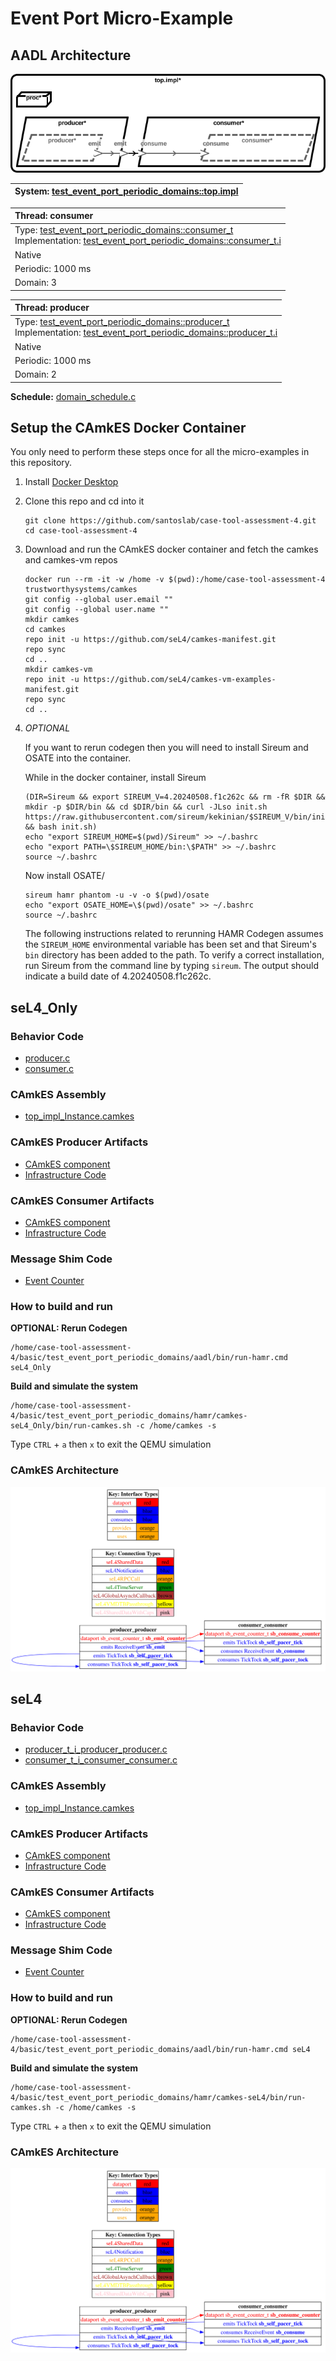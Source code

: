 # <!--start__event-port-micro-example-title-->Event Port Micro-Example<!--end____event-port-micro-example-title-->
<!--start__event-port-micro-example-description-->
<!--end____event-port-micro-example-description-->
## <!--start__event-port-micro-example_arch-section-title-->AADL Architecture<!--end____event-port-micro-example_arch-section-title-->
<!--start__event-port-micro-example_arch-section-description-->
![AADL Arch](aadl/diagrams/aadl-arch.png)
<!--end____event-port-micro-example_arch-section-description-->
<!--start__event-port-micro-example_arch-section_aadl-arch-component-info-top_impl_instance-->
|System: [test_event_port_periodic_domains::top.impl](aadl/test_event_port_periodic_domains.aadl#L86)|
|:--|
<!--end____event-port-micro-example_arch-section_aadl-arch-component-info-top_impl_instance-->
<!--start__event-port-micro-example_arch-section_aadl-arch-component-info-consumer-->
|Thread: consumer <!--[consumer](aadl/test_event_port_periodic_domains.aadl#L60)--> |
|:--|
|Type: [test_event_port_periodic_domains::consumer_t](aadl/test_event_port_periodic_domains.aadl#L42)<br>Implementation: [test_event_port_periodic_domains::consumer_t.i](aadl/test_event_port_periodic_domains.aadl#L54)|
|Native|
|Periodic: 1000 ms|
|Domain: 3|

<!--end____event-port-micro-example_arch-section_aadl-arch-component-info-consumer-->
<!--start__event-port-micro-example_arch-section_aadl-arch-component-info-producer-->
|Thread: producer <!--[producer](aadl/test_event_port_periodic_domains.aadl#L33)--> |
|:--|
|Type: [test_event_port_periodic_domains::producer_t](aadl/test_event_port_periodic_domains.aadl#L12)<br>Implementation: [test_event_port_periodic_domains::producer_t.i](aadl/test_event_port_periodic_domains.aadl#L24)|
|Native|
|Periodic: 1000 ms|
|Domain: 2|

<!--end____event-port-micro-example_arch-section_aadl-arch-component-info-producer-->
<!--start__event-port-micro-example_arch-section_aadl-arch-component-info-schedule-->
**Schedule:** [domain_schedule.c](aadl/domain_schedule.c)
<!--end____event-port-micro-example_arch-section_aadl-arch-component-info-schedule-->

## <!--start__event-port-micro-example_setup-title-->Setup the CAmkES Docker Container<!--end____event-port-micro-example_setup-title-->
<!--start__event-port-micro-example_setup-description-->
<!--end____event-port-micro-example_setup-description-->
<!--start__event-port-micro-example_setup_setup-block-->
You only need to perform these steps once for all the micro-examples in this
repository.

1. Install [Docker Desktop](https://www.docker.com/products/docker-desktop/)

1. Clone this repo and cd into it

   ```
   git clone https://github.com/santoslab/case-tool-assessment-4.git
   cd case-tool-assessment-4
   ```

1. Download and run the CAmkES docker container and fetch the camkes and camkes-vm repos

   ```
   docker run --rm -it -w /home -v $(pwd):/home/case-tool-assessment-4 trustworthysystems/camkes
   git config --global user.email ""
   git config --global user.name ""
   mkdir camkes
   cd camkes
   repo init -u https://github.com/seL4/camkes-manifest.git
   repo sync
   cd ..
   mkdir camkes-vm
   repo init -u https://github.com/seL4/camkes-vm-examples-manifest.git
   repo sync
   cd ..
   ```

1. *OPTIONAL*

    If you want to rerun codegen then you will need to install Sireum
    and OSATE into the container.

    While in the docker container, install Sireum
    ```
    (DIR=Sireum && export SIREUM_V=4.20240508.f1c262c && rm -fR $DIR && mkdir -p $DIR/bin && cd $DIR/bin && curl -JLso init.sh https://raw.githubusercontent.com/sireum/kekinian/$SIREUM_V/bin/init.sh && bash init.sh)
    echo "export SIREUM_HOME=$(pwd)/Sireum" >> ~/.bashrc
    echo "export PATH=\$SIREUM_HOME/bin:\$PATH" >> ~/.bashrc
    source ~/.bashrc
    ```

    Now install OSATE/

    ```
    sireum hamr phantom -u -v -o $(pwd)/osate
    echo "export OSATE_HOME=\$(pwd)/osate" >> ~/.bashrc
    source ~/.bashrc
    ```

    The following instructions related to rerunning HAMR Codegen assumes
    the ``SIREUM_HOME`` environmental variable has been set and that Sireum's
    ``bin`` directory has been added to the path. To verify a correct installation,
    run Sireum from the command line by typing ``sireum``. The output should indicate
    a build date of 4.20240508.f1c262c.
<!--end____event-port-micro-example_setup_setup-block-->

## <!--start__event-port-micro-example_sel4_only-title-->seL4_Only<!--end____event-port-micro-example_sel4_only-title-->
<!--start__event-port-micro-example_sel4_only-description-->
<!--end____event-port-micro-example_sel4_only-description-->
### <!--start__event-port-micro-example_sel4_only_sel4_only_behavior-title-->Behavior Code<!--end____event-port-micro-example_sel4_only_sel4_only_behavior-title-->
<!--start__event-port-micro-example_sel4_only_sel4_only_behavior-description-->
<!--end____event-port-micro-example_sel4_only_sel4_only_behavior-description-->
<!--start__event-port-micro-example_sel4_only_sel4_only_behavior_sel4_only_behavior_block-->
 - [producer.c](hamr/camkes-seL4_Only/components/consumer_t_i_consumer_consumer/src/producer.c)
 - [consumer.c](hamr/camkes-seL4_Only/components/consumer_t_i_consumer_consumer/src/consumer.c)
<!--end____event-port-micro-example_sel4_only_sel4_only_behavior_sel4_only_behavior_block-->

### <!--start__event-port-micro-example_sel4_only_sel4_only_assembly-title-->CAmkES Assembly<!--end____event-port-micro-example_sel4_only_sel4_only_assembly-title-->
<!--start__event-port-micro-example_sel4_only_sel4_only_assembly-description-->
<!--end____event-port-micro-example_sel4_only_sel4_only_assembly-description-->
<!--start__event-port-micro-example_sel4_only_sel4_only_assembly_sel4_only_assembly_block-->
 - [top_impl_Instance.camkes](hamr/camkes-seL4_Only/top_impl_Instance.camkes)
<!--end____event-port-micro-example_sel4_only_sel4_only_assembly_sel4_only_assembly_block-->

### <!--start__event-port-micro-example_sel4_only_sel4_only_producer-title-->CAmkES Producer Artifacts<!--end____event-port-micro-example_sel4_only_sel4_only_producer-title-->
<!--start__event-port-micro-example_sel4_only_sel4_only_producer-description-->
<!--end____event-port-micro-example_sel4_only_sel4_only_producer-description-->
<!--start__event-port-micro-example_sel4_only_sel4_only_producer_sel4_only_producer_block-->
 - [CAmkES component](hamr/camkes-seL4_Only/components/producer_t_i_producer_producer/producer_t_i_producer_producer.camkes)
 - [Infrastructure Code](hamr/camkes-seL4_Only/components/producer_t_i_producer_producer/src/sb_producer_t_i.c)
<!--end____event-port-micro-example_sel4_only_sel4_only_producer_sel4_only_producer_block-->

### <!--start__event-port-micro-example_sel4_only_sel4_only_consumer-title-->CAmkES Consumer Artifacts<!--end____event-port-micro-example_sel4_only_sel4_only_consumer-title-->
<!--start__event-port-micro-example_sel4_only_sel4_only_consumer-description-->
<!--end____event-port-micro-example_sel4_only_sel4_only_consumer-description-->
<!--start__event-port-micro-example_sel4_only_sel4_only_consumer_sel4_only_consumer_block-->
 - [CAmkES component](hamr/camkes-seL4_Only/components/consumer_t_i_consumer_consumer/consumer_t_i_consumer_consumer.camkes)
 - [Infrastructure Code](hamr/camkes-seL4_Only/components/consumer_t_i_consumer_consumer/src/sb_consumer_t_i.c)
<!--end____event-port-micro-example_sel4_only_sel4_only_consumer_sel4_only_consumer_block-->

### <!--start__event-port-micro-example_sel4_only_sel4_only_shim-title-->Message Shim Code<!--end____event-port-micro-example_sel4_only_sel4_only_shim-title-->
<!--start__event-port-micro-example_sel4_only_sel4_only_shim-description-->
<!--end____event-port-micro-example_sel4_only_sel4_only_shim-description-->
<!--start__event-port-micro-example_sel4_only_sel4_only_shim_sel4_only_shim_block-->
 - [Event Counter](hamr/camkes-seL4_Only/types/includes/sb_event_counter.h)
<!--end____event-port-micro-example_sel4_only_sel4_only_shim_sel4_only_shim_block-->

### <!--start__event-port-micro-example_sel4_only_sel4_only-rerun-title-->How to build and run<!--end____event-port-micro-example_sel4_only_sel4_only-rerun-title-->
<!--start__event-port-micro-example_sel4_only_sel4_only-rerun-description-->
<!--end____event-port-micro-example_sel4_only_sel4_only-rerun-description-->
<!--start__event-port-micro-example_sel4_only_sel4_only-rerun_sel4_only-rerun-codegen-->
**OPTIONAL: Rerun Codegen**

```
/home/case-tool-assessment-4/basic/test_event_port_periodic_domains/aadl/bin/run-hamr.cmd seL4_Only
```
<!--end____event-port-micro-example_sel4_only_sel4_only-rerun_sel4_only-rerun-codegen-->
<!--start__event-port-micro-example_sel4_only_sel4_only-rerun_sel4_only-rerun-buildsim-->
**Build and simulate the system**

```
/home/case-tool-assessment-4/basic/test_event_port_periodic_domains/hamr/camkes-seL4_Only/bin/run-camkes.sh -c /home/camkes -s
```

Type ``CTRL`` + ``a`` then `x` to exit the QEMU simulation

<!--end____event-port-micro-example_sel4_only_sel4_only-rerun_sel4_only-rerun-buildsim-->

### <!--start__event-port-micro-example_sel4_only_sel4_only_camkesarch-title-->CAmkES Architecture<!--end____event-port-micro-example_sel4_only_sel4_only_camkesarch-title-->
<!--start__event-port-micro-example_sel4_only_sel4_only_camkesarch-description-->
<!--end____event-port-micro-example_sel4_only_sel4_only_camkesarch-description-->
<!--start__event-port-micro-example_sel4_only_sel4_only_camkesarch_sel4_only_camkesarch_block-->
![CAmkES-HAMR-arch-seL4_Only.svg](aadl/diagrams/CAmkES-HAMR-arch-seL4_Only.svg)
<!--end____event-port-micro-example_sel4_only_sel4_only_camkesarch_sel4_only_camkesarch_block-->

## <!--start__event-port-micro-example_sel4-title-->seL4<!--end____event-port-micro-example_sel4-title-->
<!--start__event-port-micro-example_sel4-description-->
<!--end____event-port-micro-example_sel4-description-->
### <!--start__event-port-micro-example_sel4_sel4_behavior-title-->Behavior Code<!--end____event-port-micro-example_sel4_sel4_behavior-title-->
<!--start__event-port-micro-example_sel4_sel4_behavior-description-->
<!--end____event-port-micro-example_sel4_sel4_behavior-description-->
<!--start__event-port-micro-example_sel4_sel4_behavior_sel4_behavior_block-->
 - [producer_t_i_producer_producer.c](hamr/c/ext-c/producer_t_i_producer_producer/producer_t_i_producer_producer.c)
 - [consumer_t_i_consumer_consumer.c](hamr/c/ext-c/consumer_t_i_consumer_consumer/consumer_t_i_consumer_consumer.c)
<!--end____event-port-micro-example_sel4_sel4_behavior_sel4_behavior_block-->

### <!--start__event-port-micro-example_sel4_sel4_assembly-title-->CAmkES Assembly<!--end____event-port-micro-example_sel4_sel4_assembly-title-->
<!--start__event-port-micro-example_sel4_sel4_assembly-description-->
<!--end____event-port-micro-example_sel4_sel4_assembly-description-->
<!--start__event-port-micro-example_sel4_sel4_assembly_sel4_assembly_block-->
 - [top_impl_Instance.camkes](hamr/camkes-seL4/top_impl_Instance.camkes)
<!--end____event-port-micro-example_sel4_sel4_assembly_sel4_assembly_block-->

### <!--start__event-port-micro-example_sel4_sel4_producer-title-->CAmkES Producer Artifacts<!--end____event-port-micro-example_sel4_sel4_producer-title-->
<!--start__event-port-micro-example_sel4_sel4_producer-description-->
<!--end____event-port-micro-example_sel4_sel4_producer-description-->
<!--start__event-port-micro-example_sel4_sel4_producer_sel4_producer_block-->
 - [CAmkES component](hamr/camkes-seL4/components/producer_t_i_producer_producer/producer_t_i_producer_producer.camkes)
 - [Infrastructure Code](hamr/camkes-seL4/components/producer_t_i_producer_producer/src/sb_producer_t_i.c)
<!--end____event-port-micro-example_sel4_sel4_producer_sel4_producer_block-->

### <!--start__event-port-micro-example_sel4_sel4_consumer-title-->CAmkES Consumer Artifacts<!--end____event-port-micro-example_sel4_sel4_consumer-title-->
<!--start__event-port-micro-example_sel4_sel4_consumer-description-->
<!--end____event-port-micro-example_sel4_sel4_consumer-description-->
<!--start__event-port-micro-example_sel4_sel4_consumer_sel4_consumer_block-->
 - [CAmkES component](hamr/camkes-seL4/components/consumer_t_i_consumer_consumer/consumer_t_i_consumer_consumer.camkes)
 - [Infrastructure Code](hamr/camkes-seL4/components/consumer_t_i_consumer_consumer/src/sb_consumer_t_i.c)
<!--end____event-port-micro-example_sel4_sel4_consumer_sel4_consumer_block-->

### <!--start__event-port-micro-example_sel4_sel4_shim-title-->Message Shim Code<!--end____event-port-micro-example_sel4_sel4_shim-title-->
<!--start__event-port-micro-example_sel4_sel4_shim-description-->
<!--end____event-port-micro-example_sel4_sel4_shim-description-->
<!--start__event-port-micro-example_sel4_sel4_shim_sel4_shim_block-->
 - [Event Counter](hamr/camkes-seL4/types/includes/sb_event_counter.h)
<!--end____event-port-micro-example_sel4_sel4_shim_sel4_shim_block-->

### <!--start__event-port-micro-example_sel4_sel4-rerun-title-->How to build and run<!--end____event-port-micro-example_sel4_sel4-rerun-title-->
<!--start__event-port-micro-example_sel4_sel4-rerun-description-->
<!--end____event-port-micro-example_sel4_sel4-rerun-description-->
<!--start__event-port-micro-example_sel4_sel4-rerun_sel4-rerun-codegen-->
**OPTIONAL: Rerun Codegen**

```
/home/case-tool-assessment-4/basic/test_event_port_periodic_domains/aadl/bin/run-hamr.cmd seL4
```
<!--end____event-port-micro-example_sel4_sel4-rerun_sel4-rerun-codegen-->
<!--start__event-port-micro-example_sel4_sel4-rerun_sel4-rerun-buildsim-->
**Build and simulate the system**

```
/home/case-tool-assessment-4/basic/test_event_port_periodic_domains/hamr/camkes-seL4/bin/run-camkes.sh -c /home/camkes -s
```

Type ``CTRL`` + ``a`` then `x` to exit the QEMU simulation

<!--end____event-port-micro-example_sel4_sel4-rerun_sel4-rerun-buildsim-->

### <!--start__event-port-micro-example_sel4_sel4_camkesarch-title-->CAmkES Architecture<!--end____event-port-micro-example_sel4_sel4_camkesarch-title-->
<!--start__event-port-micro-example_sel4_sel4_camkesarch-description-->
<!--end____event-port-micro-example_sel4_sel4_camkesarch-description-->
<!--start__event-port-micro-example_sel4_sel4_camkesarch_sel4_camkesarch_block-->
![CAmkES-HAMR-arch-seL4.svg](aadl/diagrams/CAmkES-HAMR-arch-SeL4.svg)
<!--end____event-port-micro-example_sel4_sel4_camkesarch_sel4_camkesarch_block-->
